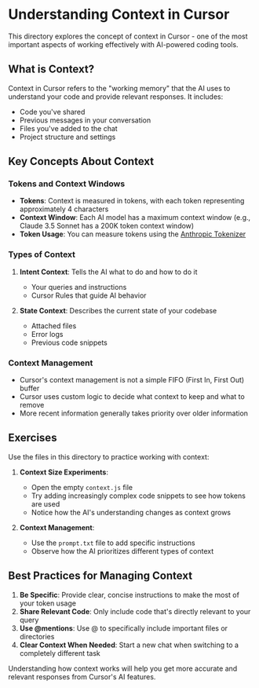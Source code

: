 # Understanding Context in Cursor

This directory explores the concept of context in Cursor - one of the most important aspects of working effectively with AI-powered coding tools.

## What is Context?

Context in Cursor refers to the "working memory" that the AI uses to understand your code and provide relevant responses. It includes:

- Code you've shared
- Previous messages in your conversation
- Files you've added to the chat
- Project structure and settings

## Key Concepts About Context

### Tokens and Context Windows

- **Tokens**: Context is measured in tokens, with each token representing approximately 4 characters
- **Context Window**: Each AI model has a maximum context window (e.g., Claude 3.5 Sonnet has a 200K token context window)
- **Token Usage**: You can measure tokens using the [Anthropic Tokenizer](https://lunary.ai/anthropic-tokenizer)

### Types of Context

1. **Intent Context**: Tells the AI what to do and how to do it
   - Your queries and instructions
   - Cursor Rules that guide AI behavior

2. **State Context**: Describes the current state of your codebase
   - Attached files
   - Error logs
   - Previous code snippets

### Context Management

- Cursor's context management is not a simple FIFO (First In, First Out) buffer
- Cursor uses custom logic to decide what context to keep and what to remove
- More recent information generally takes priority over older information

## Exercises

Use the files in this directory to practice working with context:

1. **Context Size Experiments**:
   - Open the empty `context.js` file
   - Try adding increasingly complex code snippets to see how tokens are used
   - Notice how the AI's understanding changes as context grows

2. **Context Management**:
   - Use the `prompt.txt` file to add specific instructions
   - Observe how the AI prioritizes different types of context

## Best Practices for Managing Context

1. **Be Specific**: Provide clear, concise instructions to make the most of your token usage
2. **Share Relevant Code**: Only include code that's directly relevant to your query
3. **Use @mentions**: Use @ to specifically include important files or directories
4. **Clear Context When Needed**: Start a new chat when switching to a completely different task

Understanding how context works will help you get more accurate and relevant responses from Cursor's AI features. 